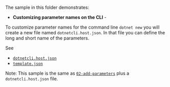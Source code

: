 The sample in this folder demonstrates:

 - **Customizing parameter names on the CLI** - 

To customize parameter names for the command line `dotnet new` you will create a new file named `dotnetcli.host.json`.
In that file you can define the long and short name of the parameters.

See 
 - [`dotnetcli.host.json`](./MyProject.StarterWeb/.template.config/dotnetcli.host.json)
 - [`template.json`](./MyProject.StarterWeb/.template.config/template.json)

Note: This sample is the same as [`02-add-parameters`](./02-add-parameters) plus a `dotnetcli.host.json` file.